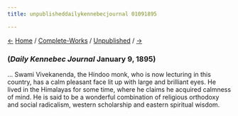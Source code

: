 ```yaml
---
title: unpublisheddailykennebecjournal 01091895

---
```

<div>

[←](lincolneveningnews_11151894.htm) [Home](../../index.htm) /
[Complete-Works](../complete_works.htm) /
[Unpublished](unpublished_contents.htm) / [→](nyt_02241895.htm)

  

### (*Daily Kennebec Journal* January 9, 1895)

... Swami Vivekanenda, the Hindoo monk, who is now lecturing in this
country, has a calm pleasant face lit up with large and brilliant eyes.
He lived in the Himalayas for some time, where he claims he acquired
calmness of mind. He is said to be a wonderful combination of religious
orthodoxy and social radicalism, western scholarship and eastern
spiritual wisdom.

</div>
